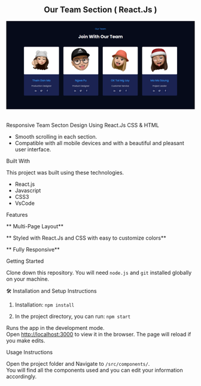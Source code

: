 <h2 align="center">
  Our Team Section ( React.Js ) <br/>
</h2>
<div align="center">
  <img alt="Demo" src="/preview.png" />
</div>

<br/>

Responsive Team Secton Design Using React.Js CSS &amp; HTML

- Smooth scrolling in each section.
- Compatible with all mobile devices and with a beautiful and pleasant user interface.

Built With

This project was built using these technologies.

- React.js
- Javascript
- CSS3
- VsCode

Features

** Multi-Page Layout**

** Styled with React.Js and CSS with easy to customize colors**

** Fully Responsive**

Getting Started

Clone down this repository. You will need `node.js` and `git` installed globally on your machine.

🛠 Installation and Setup Instructions

1. Installation: `npm install`

2. In the project directory, you can run: `npm start`

Runs the app in the development mode.\
Open [http://localhost:3000](http://localhost:3000) to view it in the browser.
The page will reload if you make edits.

Usage Instructions

Open the project folder and Navigate to `/src/components/`. <br/>
You will find all the components used and you can edit your information accordingly.
